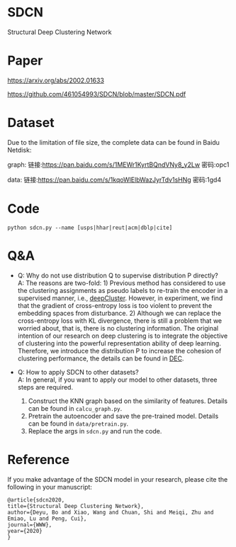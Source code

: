 # SDCN
Structural Deep Clustering Network

# Paper
https://arxiv.org/abs/2002.01633

https://github.com/461054993/SDCN/blob/master/SDCN.pdf

# Dataset
Due to the limitation of file size, the complete data can be found in Baidu Netdisk:

graph: 链接:https://pan.baidu.com/s/1MEWr1KyrtBQndVNy8_y2Lw  密码:opc1

data: 链接:https://pan.baidu.com/s/1kqoWlElbWazJyrTdv1sHNg  密码:1gd4

# Code
```
python sdcn.py --name [usps|hhar|reut|acm|dblp|cite]
```

# Q&A
- Q: Why do not use distribution Q to supervise distribution P directly?<br>
  A: The reasons are two-fold: 1) Previous method has considered to use the clustering assignments as pseudo labels to re-train the encoder in a supervised manner, i.e., [deepCluster](https://arxiv.org/abs/1807.05520). However, in experiment, we find that the gradient of cross-entropy loss is too violent to prevent the embedding spaces from disturbance. 2) Although we can replace the cross-entropy loss with KL divergence, there is still a problem that we worried about, that is, there is no clustering information. The original intention of our research on deep clustering is to integrate the objective of clustering into the powerful representation ability of deep learning. Therefore, we introduce the distribution P to increase the cohesion of clustering performance, the details can be found in [DEC](http://www.jmlr.org/proceedings/papers/v48/xieb16.pdf).

- Q: How to apply SDCN to other datasets?<br>
  A: In general, if you want to apply our model to other datasets, three steps are required.
  1) Construct the KNN graph based on the similarity of features. Details can be found in ```calcu_graph.py```.
  2) Pretrain the autoencoder and save the pre-trained model. Details can be found in ```data/pretrain.py```.
  3) Replace the args in ```sdcn.py``` and run the code.

# Reference
If you make advantage of the SDCN model in your research, please cite the following in your manuscript:
```
@article{sdcn2020,
title={Structural Deep Clustering Network},
author={Deyu, Bo and Xiao, Wang and Chuan, Shi and Meiqi, Zhu and Emiao, Lu and Peng, Cui},
journal={WWW},
year={2020}
}
```
